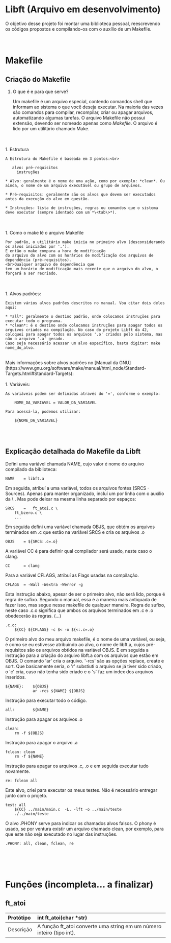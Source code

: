 # Libft (Arquivo em desenvolvimento)
O objetivo desse projeto foi montar uma biblioteca pessoal, reescrevendo os códigos propostos e compilando-os com o auxílio de um Makefile.
<br/>
<br/>
<br/>

# Makefile
## Criação do Makefile
1. O que é e para que serve?

    Um makefile é um arquivo especial, contendo comandos shell que informam ao sistema o que você deseja executar. Na maioria das vezes são comandos para compilar, recompilar, criar ou apagar arquivos, automatizando algumas tarefas. O arquivo Makefile não possui extensão, devendo ser nomeado apenas como *Makefile*. O arquivo é lido por um utilitário chamado Make.
<br>
<br>
1. Estrutura

    A Estrutura do Makefile é baseada em 3 pontos:<br>

       alvo: pré-requisitos
         instruções

    * Alvo: geralmente é o nome de uma ação, como por exemplo: *clean*. Ou ainda, o nome de um arquivo executável ou grupo de arquivos.

    * Pré-requisitos: geralmente são os alvos que devem ser executados antes da execução do alvo em questão.

    * Instruções: lista de instruções, regras ou comandos que o sistema deve executar (sempre identado com um *\<tab\>*).
<br>
<br>
1. Como o make lê o arquivo Makefile

    Por padrão, o utilitário make inicia no primeiro alvo (desconsiderando os alvos iniciados por '.').
    E então o make compara a hora de modificação
    do arquivo do alvo com os horários de modificação dos arquivos de dependência (pré-requisitos).
    <br>Qualquer arquivo de dependência que
    tem um horário de modificação mais recente que o arquivo do alvo, o forçará a ser recriado.
<br>
<br>
1. Alvos padrões:

    Existem vários alvos padrões descritos no manual. Vou citar dois deles aqui:

    * *all*: geralmente o destino padrão, onde colocamos instruções para executar todo o programa.
    * *clean*: é o destino onde colocamos instruções para apagar todos os arquivos criados na compilação. No caso do projeto Libft da 42, coloquei para apagar todos os arquivos '.o' criados pelo sistema, mas não o arquivo '.a' gerado.
    Caso seja necessário acessar um alvo específico, basta digitar: make nome_do_alvo.
<br>
    Mais informações sobre alvos padrões no [Manual da GNU](https://www.gnu.org/software/make/manual/html_node/Standard-Targets.html#Standard-Targets):
<br>
<br>
1. Variáveis:

    As variáveis podem ser definidas através do '=', conforme o exemplo:

        NOME_DA_VARIAVEL = VALOR_DA_VARIAVEL

    Para acessá-la, podemos utilizar:

        ${NOME_DA_VARIAVEL}

<br>
<br>

## Explicação detalhada do Makefile da Libft
Defini uma variável chamada NAME, cujo valor é nome do arquivo compilado da biblioteca:

    NAME	= libft.a

Em seguida, atribuí a uma variável, todos os arquivos fontes (SRCS - Sources). Apenas para manter organizado, incluí um por linha com o auxílio da \ . Mas pode deixar na mesma linha separado por espaços:

    SRCS	=	ft_atoi.c \
		ft_bzero.c \
        ...

Em seguida defini uma variável chamada OBJS, que obtém os arquivos terminados em .c que estão na variável SRCS e cria os arquivos .o

    OBJS	= ${SRCS:.c=.o}

A variável CC é para definir qual compilador será usado, neste caso o clang.

    CC		= clang

Para a variável CFLAGS, atribuí as Flags usadas na compilação.

    CFLAGS	= -Wall -Wextra -Werror -g

Esta instrução abaixo, apesar de ser o primeiro alvo, não será lido, porque é regra de sufixo. Segundo o manual, essa é a maneira mais antiquada de fazer isso, mas segue nesse makefile de qualquer maneira. Regra de sufixo, neste caso .c.o significa que ambos os arquivos terminados em .c e .o obedecerão às regras. (...)

    .c.o:
        ${CC} ${CFLAGS} -c $< -o ${<:.c=.o}

O primeiro alvo do meu arquivo makefile, é o nome de uma variável, ou seja, é como se eu estivesse atribuindo ao alvo, o nome de libft.a, cujos pré-requisitos são os arquivos obtidos na variável OBJS. E em seguida a instrução para a criação do arquivo libft.a com os arquivos que estão em OBJS. O comando 'ar' cria o arquivo. '-rcs' são as opções replace, create e sort. Que basicamente seria, o 'r' substiuti o arquivo se já tiver sido criado, o 'c' cria, caso não tenha sido criado e o 's' faz um index dos arquivos inseridos.

    ${NAME}:	${OBJS}
                ar -rcs ${NAME} ${OBJS}

Instrução para executar todo o código.

    all:		${NAME}

Instrução para apagar os arquivos .o

    clean:
        rm -f ${OBJS}

Instrução para apagar o arquivo .a

    fclean: clean
        rm -f ${NAME}

Instrução para apagar os arquivos .c,  .o e em seguida executar tudo novamente.

    re: fclean all

Este alvo, criei para executar os meus testes. Não é necessário entregar junto com o projeto.

    test: all
        ${CC} ../main/main.c  -L. -lft -o ../main/teste
        ./../main/teste

O alvo .PHONY serve para indicar os chamados alvos falsos. O phony é usado, se por ventura existir um arquivo chamado clean, por exemplo, para que este não seja executado no lugar das instruções.

    .PHONY: all, clean, fclean, re


<br/>
<br/>
<br/>


# Funções (incompleta... a finalizar)

## ft_atoi

Protótipo | int	ft_atoi(char *str)
:------------ | :-------------
Descrição | A função ft_atoi converte uma string em um número inteiro (tipo int).


